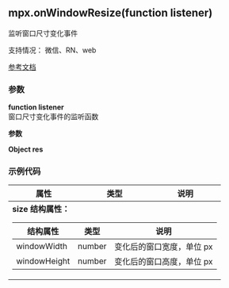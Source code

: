 ## mpx.onWindowResize(function listener)

监听窗口尺寸变化事件

支持情况： 微信、RN、web

[参考文档](https://developers.weixin.qq.com/miniprogram/dev/api/ui/window/wx.onWindowResize.html)

### 参数

**function listener**\
窗口尺寸变化事件的监听函数

**参数**

**Object res**

### 示例代码

<table>
  <thead>
    <tr>
      <th>属性</th>
      <th>类型</th>
      <th>说明</th>
    </tr>
  </thead>
  <tbody>
    <tr>
      <td colspan="3"><b>size 结构属性：</b>
        <table style="width:100%">
          <thead>
            <tr><th>结构属性</th><th>类型</th><th>说明</th></tr>
          </thead>
          <tbody>
            <tr><td>windowWidth</td><td>number</td><td>变化后的窗口宽度，单位 px</td></tr>
            <tr><td>windowHeight</td><td>number</td><td>变化后的窗口高度，单位 px</td></tr>
          </tbody>
        </table>
      </td>
    </tr>
  </tbody>
</table>
